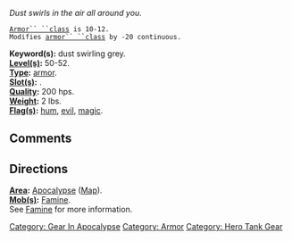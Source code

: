 *Dust swirls in the air all around you.*

[`Armor`` ``class`](Armor_Values "wikilink")` is 10-12.`  
`Modifies `[`armor`` ``class`](Armor_Class "wikilink")` by -20 continuous.`

**Keyword(s):** dust swirling grey.  
**[Level(s)](Object_Level "wikilink"):** 50-52.  
**[Type](:Category:_Object_Types "wikilink"):**
[armor](:Category:_Armor "wikilink").  
**[Slot(s)](Object_Slots "wikilink"):** <worn about body>.  
**[Quality](Object_Quality "wikilink"):** 200 hps.  
**[Weight](Object_Weight "wikilink"):** 2 lbs.  
**[Flag(s)](:Category:_Object_Flags "wikilink"):**
[hum](Hum_Flag "wikilink"), [evil](Evil_Flag "wikilink"),
[magic](Magic_Flag "wikilink").  

## Comments

## Directions

**[Area](:Category:_Areas "wikilink"):**
[Apocalypse](:Category:_Apocalypse "wikilink")
([Map](Apocalypse_Map "wikilink")).  
**[Mob(s)](:Category:_Mobs "wikilink"):** [Famine](Famine "wikilink").  
See [Famine](Famine "wikilink") for more information.  

[Category: Gear In Apocalypse](Category:_Gear_In_Apocalypse "wikilink")
[Category: Armor](Category:_Armor "wikilink") [Category: Hero Tank
Gear](Category:_Hero_Tank_Gear "wikilink")
